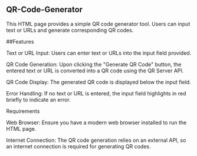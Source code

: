 ## QR-Code-Generator
This HTML page provides a simple QR code generator tool. Users can input text or URLs and generate corresponding QR codes.

##Features

Text or URL Input: Users can enter text or URLs into the input field provided.

QR Code Generation: Upon clicking the "Generate QR Code" button, the entered text or URL is converted into a QR code using the QR Server API.

QR Code Display: The generated QR code is displayed below the input field.

Error Handling: If no text or URL is entered, the input field highlights in red briefly to indicate an error.

Requirements

Web Browser: Ensure you have a modern web browser installed to run the HTML page.

Internet Connection: The QR code generation relies on an external API, so an internet connection is required for generating QR codes.
